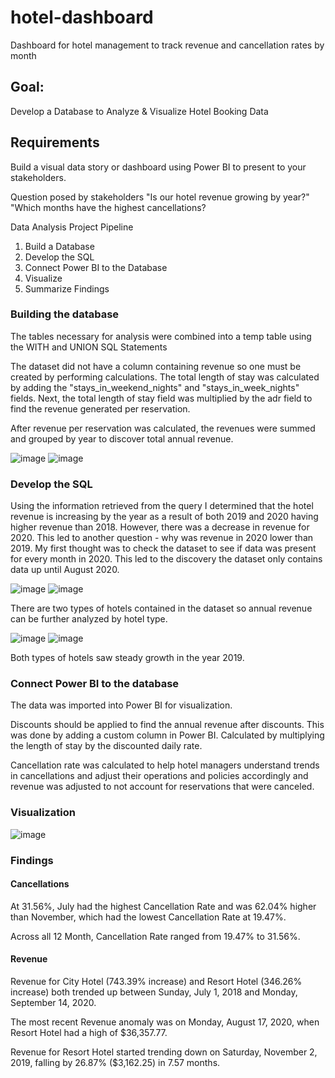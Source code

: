 # hotel-dashboard
Dashboard for hotel management to track revenue and cancellation rates by month

## Goal:
Develop a Database to Analyze & Visualize Hotel Booking Data

## Requirements
Build a visual data story or dashboard using Power BI to present to your stakeholders.

Question posed by stakeholders
"Is our hotel revenue growing by year?"
"Which months have the highest cancellations?

Data Analysis Project Pipeline
1. Build a Database
2. Develop the SQL
3. Connect Power BI to the Database
4. Visualize
5. Summarize Findings
  
### Building the database

The tables necessary for analysis were combined into a temp table using the WITH and UNION SQL Statements

The dataset did not have a column containing revenue so one must be created by performing calculations. The total length of stay was calculated by adding the "stays_in_weekend_nights" and "stays_in_week_nights" fields. Next, the total length of stay field was multiplied by the adr field to find the revenue generated per reservation.

After revenue per reservation was calculated, the revenues were summed and grouped by year to discover total annual revenue. 

![image](https://user-images.githubusercontent.com/59523096/222328800-0a56d4d6-a2eb-48f3-84f5-471eea7b43fc.png)
![image](https://user-images.githubusercontent.com/59523096/222329815-a85b8952-0c0b-430c-b647-81ae7e28ce4a.png)

### Develop the SQL

Using the information retrieved from the query I determined that the hotel revenue is increasing by the year as a result of both 2019 and 2020 having higher revenue than 2018. However, there was a decrease in revenue for 2020. This led to another question - why was revenue in 2020 lower than 2019. My first thought was to check the dataset to see if data was present for every month in 2020. This led to the discovery the dataset only contains data up until August 2020.

![image](https://user-images.githubusercontent.com/59523096/222330094-b638bbe0-8ec1-44cb-822b-4499816ac180.png)
![image](https://user-images.githubusercontent.com/59523096/222330147-b5785c84-9e24-4834-8211-53060f14226d.png)

There are two types of hotels contained in the dataset so annual revenue can be further analyzed by hotel type.

![image](https://user-images.githubusercontent.com/59523096/222330566-84c4a2af-a8ae-4ae6-b03d-1f5ec31eee37.png)
![image](https://user-images.githubusercontent.com/59523096/222330597-eb2377eb-e5e0-4579-943b-b7bc271143c4.png)

Both types of hotels saw steady growth in the year 2019.

### Connect Power BI to the database
The data was imported into Power BI for visualization.

Discounts should be applied to find the annual revenue after discounts. This was done by adding a custom column in Power BI. Calculated by multiplying the length of stay by the discounted daily rate.

Cancellation rate was calculated to help hotel managers understand trends in cancellations and adjust their operations and policies accordingly and revenue was adjusted to not account for reservations that were canceled.

### Visualization

![image](https://user-images.githubusercontent.com/59523096/222331717-991918bd-673a-43fa-84e1-6e2261e60cb3.png)

### Findings

#### Cancellations

﻿At 31.56%, July had the highest Cancellation Rate and was 62.04% higher than November, which had the lowest Cancellation Rate at 19.47%.

Across all 12 Month, Cancellation Rate ranged from 19.47% to 31.56%.

#### Revenue

﻿Revenue for City Hotel (743.39% increase) and Resort Hotel (346.26% increase) both trended up between Sunday, July 1, 2018 and Monday, September 14, 2020.

﻿The most recent Revenue anomaly was on Monday, August 17, 2020, when Resort Hotel had a high of $36,357.77.

Revenue for Resort Hotel started trending down on Saturday, November 2, 2019, falling by 26.87% ($3,162.25) in 7.57 months.


